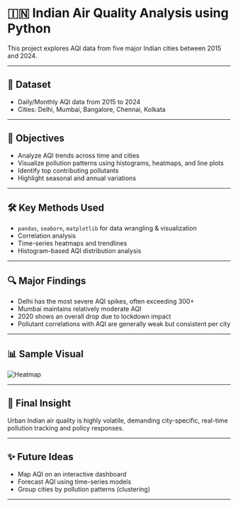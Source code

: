 # 🇮🇳 Indian Air Quality Analysis using Python

This project explores AQI data from five major Indian cities between 2015 and 2024.

---

## 📂 Dataset

- Daily/Monthly AQI data from 2015 to 2024
- Cities: Delhi, Mumbai, Bangalore, Chennai, Kolkata

---

## 🎯 Objectives

- Analyze AQI trends across time and cities
- Visualize pollution patterns using histograms, heatmaps, and line plots
- Identify top contributing pollutants
- Highlight seasonal and annual variations

---

## 🛠️ Key Methods Used

- `pandas`, `seaborn`, `matplotlib` for data wrangling & visualization
- Correlation analysis
- Time-series heatmaps and trendlines
- Histogram-based AQI distribution analysis

---

## 🔍 Major Findings

- Delhi has the most severe AQI spikes, often exceeding 300+
- Mumbai maintains relatively moderate AQI
- 2020 shows an overall drop due to lockdown impact
- Pollutant correlations with AQI are generally weak but consistent per city

---

## 📊 Sample Visual

![Heatmap](your-heatmap-screenshot.png)

---

## 🧠 Final Insight

Urban Indian air quality is highly volatile, demanding city-specific, real-time pollution tracking and policy responses.

---

## ✨ Future Ideas

- Map AQI on an interactive dashboard
- Forecast AQI using time-series models
- Group cities by pollution patterns (clustering)

---
